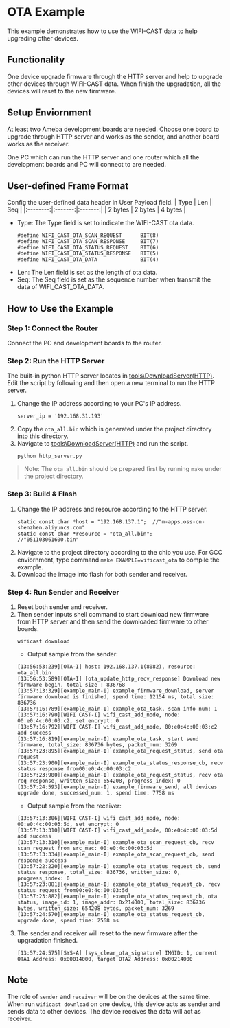# OTA Example

This example demonstrates how to use the WIFI-CAST data to help upgrading other devices.

## Functionality

One device upgrade firmware through the HTTP server and help to upgrade other devices through WIFI-CAST data. When finish the upgradation, all the devices will reset to the new firmware.

## Setup Enviornment

At least two Ameba development boards are needed. Choose one board to upgrade through HTTP server and works as the sender, and another board works as the receiver.

One PC which can run the HTTP server and one router which all the development boards and PC will connect to are needed. 

## User-defined Frame Format

Config the user-defined data header in User Payload field.
|   Type   |   Len   |   Seq   |
|:--------:|:-------:|:-------:|
|  2 bytes | 2 bytes | 4 bytes |
* Type: The Type field is set to indicate the WIFI-CAST ota data.
    ```
    #define WIFI_CAST_OTA_SCAN_REQUEST		BIT(8)
    #define WIFI_CAST_OTA_SCAN_RESPONSE		BIT(7)
    #define WIFI_CAST_OTA_STATUS_REQUEST	BIT(6)
    #define WIFI_CAST_OTA_STATUS_RESPONSE	BIT(5)
    #define WIFI_CAST_OTA_DATA				BIT(4)
    ```
* Len: The Len field is set as the length of ota data.
* Seq: The Seq field is set as the sequence number when transmit the data of WIFI_CAST_OTA_DATA.

## How to Use the Example

### Step 1: Connect the Router

Connect the PC and development boards to the router.

### Step 2: Run the HTTP Server

The built-in python HTTP server locates in [tools\DownloadServer(HTTP)](tools/DownloadServer(HTTP)). Edit the script by following and then open a new terminal to run the HTTP server.

1. Change the IP address according to your PC's IP address.
    ```
    server_ip = '192.168.31.193'
    ```
2. Copy the `ota_all.bin` which is generated under the project directory into this directory.
3. Navigate to [tools\DownloadServer(HTTP)](tools/DownloadServer(HTTP)) and run the script.
    ```
    python http_server.py
    ```
> Note: The `ota_all.bin` should be prepared first by running `make` under the project directory.

### Step 3: Build & Flash

1. Change the IP address and resource according to the HTTP server.
    ```
    static const char *host = "192.168.137.1";  //"m-apps.oss-cn-shenzhen.aliyuncs.com"
    static const char *resource = "ota_all.bin";     //"051103061600.bin"
    ```
2. Navigate to the project directory according to the chip you use. For GCC enviornment, type command `make EXAMPLE=wificast_ota` to compile the example.
3. Download the image into flash for both sender and receiver.

### Step 4: Run Sender and Receiver

1. Reset both sender and receiver.
2. Then sender inputs shell command to start download new firmware from HTTP server and then send the downloaded firmware to other boards.
    ```
    wificast download
    ```
    * Output sample from the sender:
    ```
    [13:56:53:239][OTA-I] host: 192.168.137.1(8082), resource: ota_all.bin
    [13:56:53:589][OTA-I] [ota_update_http_recv_response] Download new firmware begin, total size : 836768
    [13:57:13:329][example_main-I] example_firmware_download, server firmware download is finished, spend time: 12154 ms, total size: 836736
    [13:57:16:789][example_main-I] example_ota_task, scan info num: 1
    [13:57:16:790][WIFI CAST-I] wifi_cast_add_node, node: 00:e0:4c:00:03:c2, set encrypt: 0
    [13:57:16:792][WIFI CAST-I] wifi_cast_add_node, 00:e0:4c:00:03:c2 add success
    [13:57:16:819][example_main-I] example_ota_task, start send firmware, total_size: 836736 bytes, packet_num: 3269
    [13:57:23:895][example_main-I] example_ota_request_status, send ota request
    [13:57:23:900][example_main-I] example_ota_status_response_cb, recv status response from00:e0:4c:00:03:c2
    [13:57:23:900][example_main-I] example_ota_request_status, recv ota req response, written_size: 654208, progress_index: 0
    [13:57:24:593][example_main-I] example_firmware_send, all devices upgrade done, successed_num: 1, spend time: 7758 ms
    ```
    * Output sample from the receiver:
    ```
    [13:57:13:306][WIFI CAST-I] wifi_cast_add_node, node: 00:e0:4c:00:03:5d, set encrypt: 0
    [13:57:13:310][WIFI CAST-I] wifi_cast_add_node, 00:e0:4c:00:03:5d add success
    [13:57:13:310][example_main-I] example_ota_scan_request_cb, recv scan request from src_mac: 00:e0:4c:00:03:5d
    [13:57:13:334][example_main-I] example_ota_scan_request_cb, send response success
    [13:57:22:220][example_main-I] example_ota_status_request_cb, send status response, total_size: 836736, written_size: 0, progress_index: 0
    [13:57:23:881][example_main-I] example_ota_status_request_cb, recv status request from00:e0:4c:00:03:5d
    [13:57:23:882][example_main-I] example_ota_status_request_cb, ota status, image_id: 1, image_addr: 0x214000, total_size: 836736 bytes, written_size: 654208 bytes, packet_num: 3269
    [13:57:24:570][example_main-I] example_ota_status_request_cb, upgrade done, spend time: 2568 ms
    ```
3. The sender and receiver will reset to the new firmware after the upgradation finished.
    ```
    [13:57:24:575][SYS-A] [sys_clear_ota_signature] IMGID: 1, current OTA1 Address: 0x00014000, target OTA2 Address: 0x00214000
    ```

## Note
The role of `sender` and `receiver` will be on the devices at the same time. When run `wificast download` on one device, this device acts as sender and sends data to other devices. The device receives the data will act as receiver.
